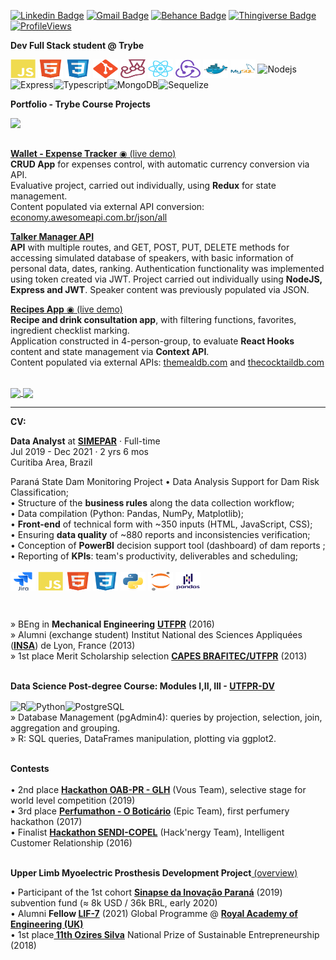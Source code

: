  [![Linkedin Badge](https://img.shields.io/badge/-LinkedIn-blue?style=flat-square&logo=Linkedin&logoColor=white&link=https://www.linkedin.com/in/arturovaine/)](https://www.linkedin.com/in/arturovaine/)
[![Gmail Badge](https://img.shields.io/badge/-Gmail-c14438?style=flat-square&logo=Gmail&logoColor=white&link=mailto:arturo.vaine@gmail.com)](mailto:arturo.vaine@gmail.com)
[![Behance Badge](https://img.shields.io/badge/-Behance-grey?style=flat-square&logo=Behance&logoColor=white&link=https://www.behance.net/arturovaine)](https://www.behance.net/arturovaine)
[![Thingiverse Badge](https://img.shields.io/badge/-Thingiverse-darkblue?style=flat-square&logo=Thingiverse&logoColor=blue&link=https://www.thingiverse.com/arturovaine/designs)](https://www.thingiverse.com/arturovaine/designs)
[![ProfileViews](https://komarev.com/ghpvc/?username=arturovaine&label=Profile%20views&color=0e75b6&style=flat)](www.https://github.com/arturovaine/)


<b>Dev Full Stack student @ Trybe</b><br>

<p align="left">
  <img align="center" alt="Js" height="30" width="40" src="https://raw.githubusercontent.com/devicons/devicon/master/icons/javascript/javascript-plain.svg">
    <img align="center" alt="HTML" height="30" width="40" src="https://raw.githubusercontent.com/devicons/devicon/master/icons/html5/html5-original.svg">
    <img align="center" alt="CSS" height="30" width="40" src="https://raw.githubusercontent.com/devicons/devicon/master/icons/css3/css3-original.svg">
 <img align="center" alt="Git" height="30" width="40" src="https://raw.githubusercontent.com/devicons/devicon/master/icons/git/git-plain.svg">
 <img align="center" alt="jest" height="30" width="40" src="https://raw.githubusercontent.com/devicons/devicon/master/icons/jest/jest-plain.svg">
    <img align="center" alt="React" height="30" width="40" src="https://raw.githubusercontent.com/devicons/devicon/master/icons/react/react-original.svg">
    <img align="center" alt="Redux" height="30" width="40" src="https://raw.githubusercontent.com/devicons/devicon/master/icons/redux/redux-original.svg">
    <img align="center" alt="Docker" height="30" width="40" src="https://raw.githubusercontent.com/devicons/devicon/master/icons/docker/docker-original.svg">
    <img align="center" alt="Mysql" height="30" width="40" src="https://raw.githubusercontent.com/devicons/devicon/master/icons/mysql/mysql-original-wordmark.svg">
    <img align="center" alt="Nodejs" height="30" width="40" src="https://cdn.jsdelivr.net/gh/devicons/devicon/icons/nodejs/nodejs-original.svg"><img align="center" alt="Express" height="30" width="40" src="https://cdn.jsdelivr.net/gh/devicons/devicon/icons/express/express-original.svg"><img align="center" alt="Typescript" height="30" width="40" src="https://cdn.jsdelivr.net/gh/devicons/devicon/icons/typescript/typescript-original.svg"><img align="center" alt="MongoDB" height="30" width="40" src="https://cdn.jsdelivr.net/gh/devicons/devicon/icons/mongodb/mongodb-original.svg"><img align="center" alt="Sequelize" height="30" width="40" src="https://cdn.jsdelivr.net/gh/devicons/devicon/icons/sequelize/sequelize-original.svg">
  <br>
  

<b>Portfolio - Trybe Course Projects</b><br>
 
  <a href="https://www.betrybe.com/" alt="Trybe" rel="nofollow"><img align="left" src="https://theme.zdassets.com/theme_assets/9633455/9814df697eaf49815d7df109110815ff887b3457.png" style="width:80px;"></a><br><br>

<a href="https://kindly-industry.surge.sh/"><b>Wallet - Expense Tracker</b> &#9673; (live demo)</a>
<br> <b>CRUD App</b> for expenses control, with automatic currency conversion via API.
<br> Evaluative project, carried out individually, using <b>Redux</b> for state management.
<br> Content populated via external API conversion: <a href='economy.awesomeapi.com.br/json/all'>economy.awesomeapi.com.br/json/all</a>
<br>
 
<a href="https://github.com/arturovaine/project-talker-manager"><b>Talker Manager API</b></a>
<br> <b>API</b> with multiple routes, and GET, POST, PUT, DELETE methods for accessing simulated database of speakers, with basic information of personal data, dates, ranking. Authentication functionality was implemented using token created via JWT. Project carried out individually using <b>NodeJS, Express and JWT</b>. Speaker content was previously populated via JSON.
<br>
 
<a href="https://elite-pie.surge.sh/"><b>Recipes App</b> &#9673; (live demo)</a>
<br><b>Recipe and drink consultation app</b>, with filtering functions, favorites, ingredient checklist marking.
<br> Application constructed in 4-person-group, to evaluate <b>React Hooks</b> content and state management via <b>Context API</b>.
<br> Content populated via external APIs: <a href='themealdb.com'>themealdb.com</a> and <a href='thecocktaildb.com'>thecocktaildb.com</a>
 
 <br>
  </a>
</div>

<a href="https://github.com/anuraghazra/github-readme-stats">
  <img align="center" src="https://github-readme-stats.vercel.app/api?username=arturovaine&count_private=true&show_icons=true&include_all_commits=true&layout=compact&hide_border=false&hide_title=false&theme=dark" />
</a>
<a href="https://github.com/anuraghazra/github-readme-stats">
  <img align="center" src="https://github-readme-stats.vercel.app/api/top-langs/?username=arturovaine&langs_count=3&hide_title=true&hide_border=false&theme=dark" />
</a>
 <br>
 
 
---


<b>CV:</b>
 <br>

<b>Data Analyst</b> at <a href='https://www.iat.pr.gov.br/Noticia/Simepar-vai-agregar-tecnologia-ao-monitoramento-de-barragens'><b>SIMEPAR</b></a> · Full-time<br>
Jul 2019 - Dec 2021 · 2 yrs 6 mos<br>
Curitiba Area, Brazil

Paraná State Dam Monitoring Project
• Data Analysis Support for Dam Risk Classification;<br>
• Structure of the <b>business rules</b> along the data collection workflow;<br>
• Data compilation (Python: Pandas, NumPy, Matplotlib);<br>
• <b>Front-end</b> of technical form with ~350 inputs (HTML, JavaScript, CSS);<br>
• Ensuring <b>data quality</b> of ~880 reports and inconsistencies verification;<br>
• Conception of <b>PowerBI</b> decision support tool (dashboard) of dam reports ;<br>
• Reporting of <b>KPIs</b>: team's productivity, deliverables and scheduling;<br><br>
<img align="center" alt="Jira" height="30" width="40" src="https://raw.githubusercontent.com/devicons/devicon/master/icons/jira/jira-original-wordmark.svg">
<img align="center" alt="Js" height="30" width="40" src="https://raw.githubusercontent.com/devicons/devicon/master/icons/javascript/javascript-plain.svg">
<img align="center" alt="HTML" height="30" width="40" src="https://raw.githubusercontent.com/devicons/devicon/master/icons/html5/html5-original.svg">
<img align="center" alt="CSS" height="30" width="40" src="https://raw.githubusercontent.com/devicons/devicon/master/icons/css3/css3-original.svg">
<img align="center" alt="Python" height="30" width="40" src="https://raw.githubusercontent.com/devicons/devicon/master/icons/python/python-original.svg">
<img align="center" alt="Jupyter" height="30" width="40" src="https://raw.githubusercontent.com/devicons/devicon/master/icons/jupyter/jupyter-original.svg">
<img align="center" alt="Jupyter" height="30" width="40" src="https://raw.githubusercontent.com/devicons/devicon/master/icons/pandas/pandas-original-wordmark.svg">

<br>
 
» BEng in <b>Mechanical Engineering</b> <a href='http://www.utfpr.edu.br/'><b>UTFPR</b></a> (2016)<br>
» Alumni (exchange student) Institut National des Sciences Appliquées (<a href='https://www.insa-lyon.fr/en/'><b>INSA</b></a>) de Lyon, France (2013)<br>
» 1st place Merit Scholarship selection <a href="https://www.gov.br/capes/pt-br/acesso-a-informacao/acoes-e-programas/bolsas/bolsas-e-auxilios-internacionais/encontre-aqui/paises/franca/programa-capes-brafitec"><b>CAPES BRAFITEC/UTFPR</b></a> (2013)<br>

<br><b>Data Science Post-degree Course: Modules I,II, III - <a href="https://coens.dv.utfpr.edu.br/pos/ciencia-dados/"><b>UTFPR-DV</b></a></b><br>
  
<img align="center" alt="R" height="30" width="40" src="https://cdn.jsdelivr.net/gh/devicons/devicon/icons/r/r-original.svg"><img align="center" alt="Python" height="30" width="40" src="https://cdn.jsdelivr.net/gh/devicons/devicon/icons/python/python-original.svg"><img align="center" alt="PostgreSQL" height="30" width="40" src="https://cdn.jsdelivr.net/gh/devicons/devicon/icons/postgresql/postgresql-original.svg">
<br>» Database Management (pgAdmin4): queries by projection, selection, join, aggregation and grouping.
<br>» R: SQL queries, DataFrames manipulation, plotting via ggplot2.
<br>


<br>
<b>Contests</b>
 <br><br>
• 2nd place <a href='https://globallegalhackathon.com/'><b>Hackathon OAB-PR - GLH</b></a> (Vous Team), selective stage for world level competition (2019)<br>
• 3rd place <a href='https://www.youtube.com/watch?v=YVSlHFDyucg'><b>Perfumathon - O Boticário</b></a> (Epic Team), first perfumery hackathon (2017)<br>
• Finalist <a href='https://www.youtube.com/watch?v=KvzbUcHXvps&t=292s'><b>Hackathon SENDI-COPEL</b></a> (Hack'nergy Team), Intelligent Customer Relationship (2016)
<br>

<br><b>Upper Limb Myoelectric Prosthesis Development Project<a href='https://github.com/arturovaine/arturovaine/blob/main/sbionics.md'></b> (overview)</a><br>

• Participant of the 1st cohort <a href='http://portal.sinapsedainovacao.com.br/'><b>Sinapse da Inovação Paraná</b></a> (2019) subvention fund (≈ 8k USD / 36k BRL, early 2020)<br>
• Alumni <b>Fellow <a href='https://www.raeng.org.uk/global/sustainable-development/leaders-innovation-fellowships'>LIF-7</a></b> (2021) Global Programme @ <a href='https://www.raeng.org.uk/'><b>Royal Academy of Engineering (UK)</b></a><br>
• 1st place<b><a href='https://www.premiooziressilva.com/'> 11th Ozires Silva</a></b> National Prize of Sustainable Entrepreneurship (2018)<br>
<br>

